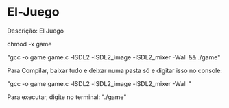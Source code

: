 # El-Juego
Descrição: El Juego

chmod -x game

"gcc -o game game.c -lSDL2 -lSDL2_image -lSDL2_mixer -Wall && ./game"


Para Compilar, baixar tudo e deixar numa pasta só e digitar isso no console:

"gcc -o game game.c -lSDL2 -lSDL2_image -lSDL2_mixer -Wall "


Para executar, digite no terminal:
"./game"
